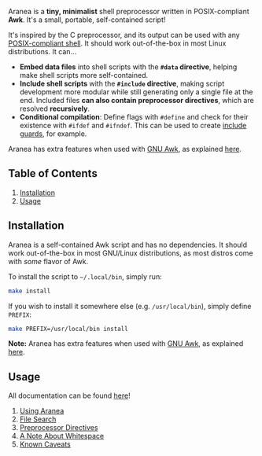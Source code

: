 Aranea is a **tiny, minimalist** shell preprocessor written in POSIX-compliant **Awk**. It's a small, portable, self-contained script!

It's inspired by the C preprocessor, and its output can be used with any [POSIX-compliant shell][3]. It should work out-of-the-box in most Linux distributions. It can...

- **Embed data files** into shell scripts with the **`#data` directive**, helping make shell scripts more self-contained.
- **Include shell scripts** with the **`#include` directive**, making script development more modular while still generating only a single file at the end. Included files **can also contain preprocessor directives**, which are resolved **recursively**.
- **Conditional compilation**: Define flags with `#define` and check for their existence with `#ifdef` and `#ifndef`. This can be used to create [include guards][2], for example.

Aranea has extra features when used with [GNU Awk][1], as explained [here](./docs/gawk.md).

## Table of Contents 

1. [Installation](#installation)
2. [Usage](#usage)

## Installation

Aranea is a self-contained Awk script and has no dependencies. It should work out-of-the-box in most GNU/Linux distributions, as most distros come with *some* flavor of Awk.

To install the script to `~/.local/bin`, simply run:

```bash
make install
```

If you wish to install it somewhere else (e.g. `/usr/local/bin`), simply define `PREFIX`:

```bash
make PREFIX=/usr/local/bin install
```

**Note:** Aranea has extra features when used with [GNU Awk][1], as explained [here](./docs/gawk.md).

## Usage

All documentation can be found [here](docs/aranea.md)!

1. [Using Aranea](docs/aranea.md#using-aranea)
2. [File Search](docs/aranea.md#file-search)
3. [Preprocessor Directives](docs/aranea.md#preprocessor-directives)
4. [A Note About Whitespace](docs/aranea.md#a-note-about-whitespace)
5. [Known Caveats](docs/aranea.md#known-caveats)

[1]: https://www.gnu.org/software/gawk/
[2]: https://en.wikipedia.org/wiki/Include_guard
[3]: https://wiki.archlinux.org/title/Command-line_shell#POSIX_compliant

